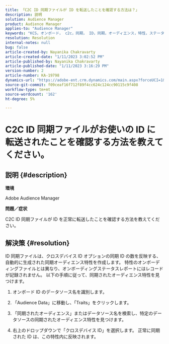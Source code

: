 ```yaml
---
title: 「C2C ID 同期ファイルが ID を転送したことを確認する方法は？」
description: 説明
solution: Audience Manager
product: Audience Manager
applies-to: "Audience Manager"
keywords: "KCS，オンボード， c2c，同期， ID，同期，オーディエンス，特性，ステータス，レポート"
resolution: Resolution
internal-notes: null
bug: false
article-created-by: Nayanika Chakravarty
article-created-date: "1/11/2023 3:02:52 PM"
article-published-by: Nayanika Chakravarty
article-published-date: "1/11/2023 3:16:29 PM"
version-number: 2
article-number: KA-19798
dynamics-url: "https://adobe-ent.crm.dynamics.com/main.aspx?forceUCI=1&pagetype=entityrecord&etn=knowledgearticle&id=8e25c401-c191-ed11-aad1-6045bd006e5a"
source-git-commit: f09ceaf16f712f89f4cc624c124cc90115c9f408
workflow-type: tm+mt
source-wordcount: '162'
ht-degree: 5%

---
```


# C2C ID 同期ファイルがお使いの ID に転送されたことを確認する方法を教えてください。

## 説明 {#description}


<b>環境</b>

Adobe Audience Manager

<b>問題／症状</b>

C2C ID 同期ファイルが ID を正常に転送したことを確認する方法を教えてください。




## 解決策 {#resolution}


ID 同期ファイルは、クロスデバイス ID オプションの同期 ID の数を反映する、自動的に生成された同期オーディエンス特性を作成します。 特性のオンボーディングファイルとは異なり、オンボーディングステータスレポートにはレコードが記録されません。 以下の手順に従って、同期されたオーディエンス特性を見つけます。

1) オンボード ID のデータソース名を識別します。

2) 「Audience Data」に移動し、「Traits」をクリックします。

3) 「同期されたオーディエンス」またはデータソース名を検索し、特定のデータソースの同期されたオーディエンス特性を見つけます。

4) 右上のドロップダウンで「クロスデバイス ID」を選択します。 正常に同期された ID は、この特性内に反映されます。
